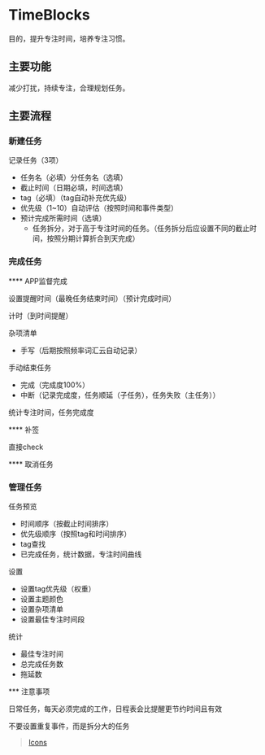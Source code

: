 # TimeBlocks

目的，提升专注时间，培养专注习惯。

## 主要功能

减少打扰，持续专注，合理规划任务。

## 主要流程

### 新建任务

记录任务（3项）

* 任务名（必填）分任务名（选填）
* 截止时间（日期必填，时间选填）
* tag（必填）（tag自动补充优先级）
* 优先级（1~10）自动评估（按照时间和事件类型）
* 预计完成所需时间（选填）
  * 任务拆分，对于高于专注时间的任务。（任务拆分后应设置不同的截止时间，按照分期计算折合到天完成）

### 完成任务

**** APP监督完成 

设置提醒时间（最晚任务结束时间）（预计完成时间）

计时（到时间提醒）

杂项清单

* 手写（后期按照频率词汇云自动记录）

手动结束任务

* 完成（完成度100%）
* 中断（记录完成度，任务顺延（子任务），任务失败（主任务））

统计专注时间，任务完成度

**** 补签

直接check

**** 取消任务

### 管理任务

任务预览

* 时间顺序（按截止时间排序）
* 优先级顺序（按照tag和时间排序）
* tag查找
* 已完成任务，统计数据，专注时间曲线

设置

* 设置tag优先级（权重）
* 设置主题颜色
* 设置杂项清单
* 设置最佳专注时间段

统计

* 最佳专注时间
* 总完成任务数
* 拖延数

*** 注意事项

日常任务，每天必须完成的工作，日程表会比提醒更节约时间且有效

不要设置重复事件，而是拆分大的任务



>[Icons](https://www.iconfont.cn/collections/detail?spm=a313x.7781069.0.da5a778a4&cid=19519)
>
>